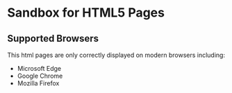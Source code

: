 # Sandbox for HTML5 Pages

## Supported Browsers
This html pages are only correctly displayed on modern browsers including:
- Microsoft Edge
- Google Chrome
- Mozilla Firefox